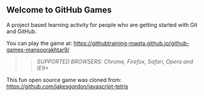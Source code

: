 ## Welcome to GitHub Games

A project based learning activity for people who are getting started with Git and GitHub.

You can play the game at: https://githubtraining-maqta.github.io/github-games-mansoorakhtar9/
>> _*SUPPORTED BROWSERS*: Chrome, Firefox, Safari, Opera and IE9+_

This fun open source game was cloned from: https://github.com/jakesgordon/javascript-tetris
